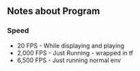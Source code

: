 ## Notes about Program



### Speed
* 20 FPS - While displaying and playing
* 2,000 FPS - Just Running - wrapped in tf
* 6,500 FPS - Just running normal env
